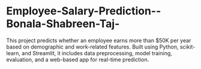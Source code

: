 # Employee-Salary-Prediction--Bonala-Shabreen-Taj-
This project predicts whether an employee earns more than $50K per year based on demographic and work-related features. Built using Python, scikit-learn, and Streamlit, it includes data preprocessing, model training, evaluation, and a web-based app for real-time prediction.

